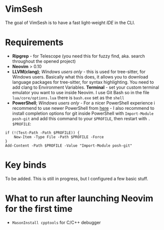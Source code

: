 # VimSesh

The goal of VimSesh is to have a fast light-weight *IDE* in the CLI.

# Requirements
* **Ripgrep** - for Telescope (you need this for fuzzy find, aka. search throughout the opened project)
* **Neovim** > 0.10
* **LLVM(clang)**; *Windows users only* - this is used for tree-sitter, for Windows users. Basically what this does, it allows you to download
                language packages for tree-sitter, for syntax highlighting. You need to add clang to Environment Variables.
                **Terminal** - set your custom terminal emulator you want to use inside Neovim. I use Git Bash so in the file ```lua/core/options.lua``` there is ```bash.exe``` set as the ````shell````
* **PowerShell**; *Windows users only* - For a nicer PowerShell experience i recommend to use newer PowerShell from [here](https://github.com/PowerShell/PowerShell?tab=readme-ov-file)
                                       - I also recommend to install completion options for git inside PowerShell with ```Import-Module posh-git``` and add this command to your ``$PROFILE``, then restart with ```. $PROFILE```:
````
if (!(Test-Path -Path $PROFILE)) {
    New-Item -Type File -Path $PROFILE -Force
}
Add-Content -Path $PROFILE -Value "Import-Module posh-git"
````
# Key binds

To be added. This is still in progress, but I configured a few basic stuff.

# What to run after launching Neovim for the first time
*    ````MasonInstall cpptools```` for C/C++ debugger
